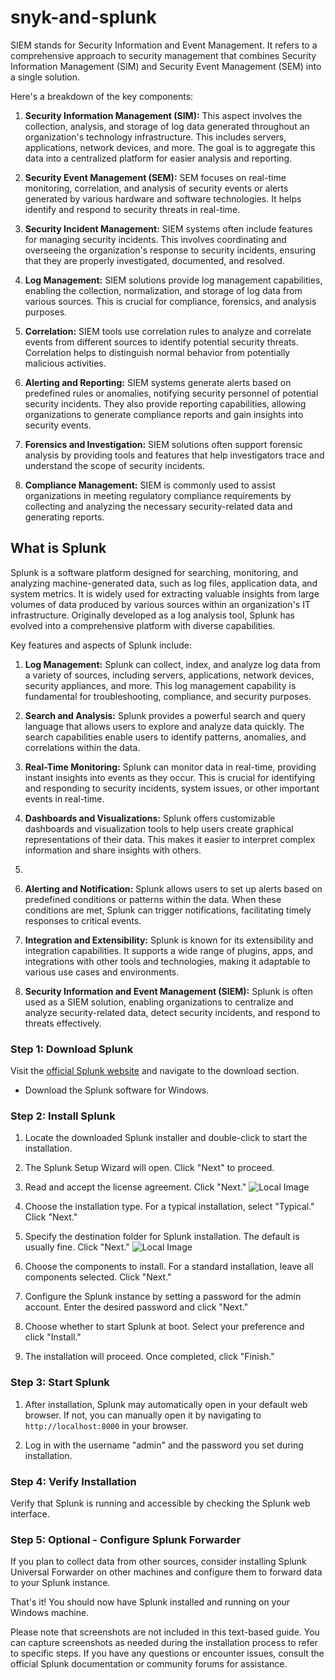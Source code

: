 # snyk-and-splunk
SIEM stands for Security Information and Event Management. It refers to a comprehensive approach to security management that combines Security Information Management (SIM) and Security Event Management (SEM) into a single solution.

Here's a breakdown of the key components:

1. **Security Information Management (SIM):** This aspect involves the collection, analysis, and storage of log data generated throughout an organization's technology infrastructure. This includes servers, applications, network devices, and more. The goal is to aggregate this data into a centralized platform for easier analysis and reporting.

2. **Security Event Management (SEM):** SEM focuses on real-time monitoring, correlation, and analysis of security events or alerts generated by various hardware and software technologies. It helps identify and respond to security threats in real-time.

3. **Security Incident Management:** SIEM systems often include features for managing security incidents. This involves coordinating and overseeing the organization's response to security incidents, ensuring that they are properly investigated, documented, and resolved.

4. **Log Management:** SIEM solutions provide log management capabilities, enabling the collection, normalization, and storage of log data from various sources. This is crucial for compliance, forensics, and analysis purposes.

5. **Correlation:** SIEM tools use correlation rules to analyze and correlate events from different sources to identify potential security threats. Correlation helps to distinguish normal behavior from potentially malicious activities.

6. **Alerting and Reporting:** SIEM systems generate alerts based on predefined rules or anomalies, notifying security personnel of potential security incidents. They also provide reporting capabilities, allowing organizations to generate compliance reports and gain insights into security events.

7. **Forensics and Investigation:** SIEM solutions often support forensic analysis by providing tools and features that help investigators trace and understand the scope of security incidents.

8. **Compliance Management:** SIEM is commonly used to assist organizations in meeting regulatory compliance requirements by collecting and analyzing the necessary security-related data and generating reports.
## What is Splunk
Splunk is a software platform designed for searching, monitoring, and analyzing machine-generated data, such as log files, application data, and system metrics. It is widely used for extracting valuable insights from large volumes of data produced by various sources within an organization's IT infrastructure. Originally developed as a log analysis tool, Splunk has evolved into a comprehensive platform with diverse capabilities.

Key features and aspects of Splunk include:

1. **Log Management:** Splunk can collect, index, and analyze log data from a variety of sources, including servers, applications, network devices, security appliances, and more. This log management capability is fundamental for troubleshooting, compliance, and security purposes.

2. **Search and Analysis:** Splunk provides a powerful search and query language that allows users to explore and analyze data quickly. The search capabilities enable users to identify patterns, anomalies, and correlations within the data.

3. **Real-Time Monitoring:** Splunk can monitor data in real-time, providing instant insights into events as they occur. This is crucial for identifying and responding to security incidents, system issues, or other important events in real-time.

4. **Dashboards and Visualizations:** Splunk offers customizable dashboards and visualization tools to help users create graphical representations of their data. This makes it easier to interpret complex information and share insights with others.
5. 
6. **Alerting and Notification:** Splunk allows users to set up alerts based on predefined conditions or patterns within the data. When these conditions are met, Splunk can trigger notifications, facilitating timely responses to critical events.

7. **Integration and Extensibility:** Splunk is known for its extensibility and integration capabilities. It supports a wide range of plugins, apps, and integrations with other tools and technologies, making it adaptable to various use cases and environments.

8. **Security Information and Event Management (SIEM):** Splunk is often used as a SIEM solution, enabling organizations to centralize and analyze security-related data, detect security incidents, and respond to threats effectively.

### Step 1: Download Splunk

Visit the [official Splunk website](https://www.splunk.com/) and navigate to the download section.

- Download the Splunk software for Windows.

### Step 2: Install Splunk

1. Locate the downloaded Splunk installer and double-click to start the installation.

2. The Splunk Setup Wizard will open. Click "Next" to proceed.

3. Read and accept the license agreement. Click "Next."
    ![Local Image](images/sample-image.jpg)
   
5. Choose the installation type. For a typical installation, select "Typical." Click "Next."

6. Specify the destination folder for Splunk installation. The default is usually fine. Click "Next."
 ![Local Image](images/sample-image.jpg)

8. Choose the components to install. For a standard installation, leave all components selected. Click "Next."

9. Configure the Splunk instance by setting a password for the admin account. Enter the desired password and click "Next."

10. Choose whether to start Splunk at boot. Select your preference and click "Install."

11. The installation will proceed. Once completed, click "Finish."

### Step 3: Start Splunk

1. After installation, Splunk may automatically open in your default web browser. If not, you can manually open it by navigating to `http://localhost:8000` in your browser.

2. Log in with the username "admin" and the password you set during installation.

### Step 4: Verify Installation

Verify that Splunk is running and accessible by checking the Splunk web interface.

### Step 5: Optional - Configure Splunk Forwarder

If you plan to collect data from other sources, consider installing Splunk Universal Forwarder on other machines and configure them to forward data to your Splunk instance.

That's it! You should now have Splunk installed and running on your Windows machine.

Please note that screenshots are not included in this text-based guide. You can capture screenshots as needed during the installation process to refer to specific steps. If you have any questions or encounter issues, consult the official Splunk documentation or community forums for assistance.
